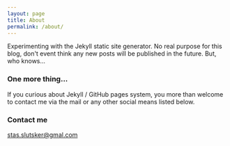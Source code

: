 ```yaml
---
layout: page
title: About
permalink: /about/
---
```


Experimenting with the Jekyll static site generator. No real purpose for this blog, don't event think any new posts will be published in the future. But, who knows...

### One more thing...

If you curious about Jekyll / GitHub pages system, you more than welcome to contact me via the mail or any other social means listed below.

### Contact me

[stas.slutsker@gmal.com](mailto:stas.slutsker@gmal.com)